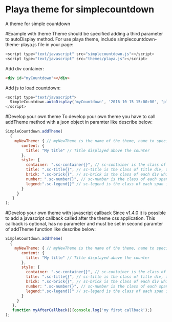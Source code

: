 # Playa theme for simplecountdown
A theme for simple countdown

#Example with theme
Theme should be specified adding a third parameter to autoDisplay method. For use playa theme, include simplecountdown-theme-playa.js file in your page:
```javascript
<script type="text/javascript" src="simplecountdown.js"></script>
<script type="text/javascript" src="themes/playa.js"></script>
```

Add div container:
```HTML
<div id="myCountdown"></div>
```

Add js to load countdown:
```javascript
<script type="text/javascript">
  SimpleCountdown.autoDisplay('myCountdown', '2016-10-15 15:00:00', "playa");
</script>
```

#Develop your own theme
To develop your own theme you have to call addTheme method with a json object in paramter like describe below:
```javascript
SimpleCountdown.addTheme(
  {
    myNewTheme: { // myNewTheme is the name of the theme, name to specify in method autoDisplay in third parameter
       content: {
         title: "My title" // Title displayed above the counter
       },
       style: {
         container: ".sc-container{}", // sc-container is the class of countdown container
         title: ".sc-title{}", // sc-title is the class of title div, add your css here to customize title
         brick: ".sc-brick{}", // sc-brick is the class of each div which contains number and legend
         number: ".sc-number{}", // sc-number is the class of each span in which numbers are displayed
         legend:".sc-legend{}" // sc-legend is the class of each span in which legend (day, hour, minute, second) is displayed
       }
     }
   }
);
```

#Develop your own theme with javascript callback
Since v1.4.0 it is possible to add a javascript callback called after the theme css application. This callback is optional, has no parameter and must be set in second paramter of addTheme function like describe below:
```javascript
SimpleCountdown.addTheme(
  {
    myNewTheme: { // myNewTheme is the name of the theme, name to specify in method autoDisplay in third parameter
       content: {
         title: "My title" // Title displayed above the counter
       },
       style: {
         container: ".sc-container{}", // sc-container is the class of countdown container
         title: ".sc-title{}", // sc-title is the class of title div, add your css here to customize title
         brick: ".sc-brick{}", // sc-brick is the class of each div which contains number and legend
         number: ".sc-number{}", // sc-number is the class of each span in which numbers are displayed
         legend:".sc-legend{}" // sc-legend is the class of each span in which legend (day, hour, minute, second) is displayed
       }
     }
   },
   function myAfterCallback(){console.log('my first callback');}
);
```
